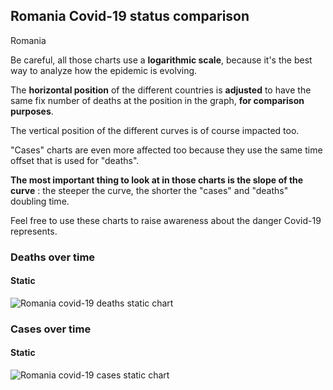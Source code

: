 ## Romania Covid-19 status comparison 

Romania



Be careful, all those charts use a **logarithmic scale**, because it's the best way to analyze how the epidemic is evolving.
 
The **horizontal position** of the different countries is **adjusted** to have the same fix number of deaths at the position in the graph, **for comparison purposes**.

The vertical position of the different curves is of course impacted too.

"Cases" charts are even more affected too because they use the same time offset that is used for "deaths".

**The most important thing to look at in those charts is the slope of the curve** : the steeper the curve, the shorter the "cases" and "deaths" doubling time.

Feel free to use these charts to raise awareness about the danger Covid-19 represents. 


 
### Deaths over time
 
#### Static
![Romania covid-19 deaths static chart](https://raw.githubusercontent.com/madlag/coronavirus_study/master/notebooks/graphs/2020-03-24/countries/Romania/2020-03-24_Romania_deaths.png "Romania covid-19 deaths static chart")   

 
### Cases over time
 
#### Static
![Romania covid-19 cases static chart](https://raw.githubusercontent.com/madlag/coronavirus_study/master/notebooks/graphs/2020-03-24/countries/Romania/2020-03-24_Romania_cases.png "Romania covid-19 cases static chart")   

